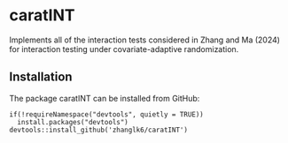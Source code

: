 # caratINT
Implements all of the interaction tests considered in Zhang and Ma (2024) for interaction testing under covariate-adaptive randomization.

## Installation
The package caratINT can be installed from GitHub:

```
if(!requireNamespace("devtools", quietly = TRUE))
  install.packages("devtools")
devtools::install_github('zhanglk6/caratINT')